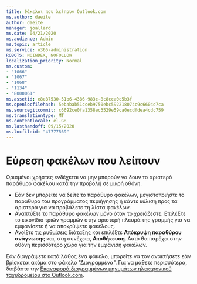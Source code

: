 ```yaml
---
title: Φάκελοι που λείπουν Outlook.com
ms.author: daeite
author: daeite
manager: joallard
ms.date: 04/21/2020
ms.audience: Admin
ms.topic: article
ms.service: o365-administration
ROBOTS: NOINDEX, NOFOLLOW
localization_priority: Normal
ms.custom:
- "1066"
- "1067"
- "1068"
- "1134"
- "8000061"
ms.assetid: e8e87530-51b6-4386-983c-8c8cca0c5b3f
ms.openlocfilehash: 5ebabab51cceb9750ebc592218074c9c6604d7ca
ms.sourcegitcommit: c6692ce0fa1358ec3529e59ca0ecdfdea4cdc759
ms.translationtype: MT
ms.contentlocale: el-GR
ms.lasthandoff: 09/15/2020
ms.locfileid: "47777569"
---
```

# <a name="find-missing-folders"></a>Εύρεση φακέλων που λείπουν

Ορισμένοι χρήστες ενδέχεται να μην μπορούν να δουν το αριστερό παράθυρο φακέλου κατά την προβολή σε μικρή οθόνη.

- Εάν δεν μπορείτε να δείτε το παράθυρο φακέλων, μεγιστοποιήστε το παράθυρο του προγράμματος περιήγησης ή κάντε κύλιση προς τα αριστερά για να προβάλετε τη λίστα φακέλων.
- Αναπτύξτε το παράθυρο φακέλων μόνο όταν το χρειάζεστε. Επιλέξτε το εικονίδιο τριών γραμμών στην αριστερή πλευρά της γραμμής για να εμφανίσετε ή να αποκρύψετε φακέλους.
- Ανοίξτε [τις ρυθμίσεις διάταξης](https://outlook.live.com/mail/options/mail/layout) και επιλέξτε **Απόκρυψη παραθύρου ανάγνωσης** και, στη συνέχεια, **Αποθήκευση**. Αυτό θα παρέχει στην οθόνη περισσότερο χώρο για την εμφάνιση φακέλων.

Εάν διαγράψετε κατά λάθος ένα φάκελο, μπορείτε να τον ανακτήσετε εάν βρίσκεται ακόμα στο φάκελο "Διαγραμμένα". Για να μάθετε περισσότερα, διαβάστε την [Επαναφορά διαγραμμένων μηνυμάτων ηλεκτρονικού ταχυδρομείου στο Outlook.com](https://support.office.com/article/cf06ab1b-ae0b-418c-a4d9-4e895f83ed50).
